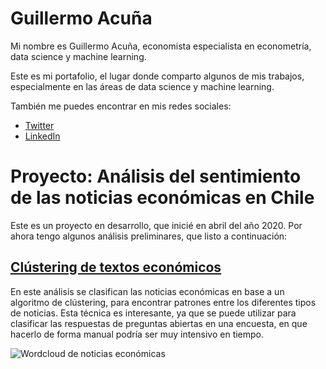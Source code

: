 # Guillermo Acuña
Mi nombre es Guillermo Acuña, economista especialista en econometría, data science y machine learning. 

Este es mi portafolio, el lugar donde comparto algunos de mis trabajos, especialmente en las áreas de data science y machine learning.

También me puedes encontrar en mis redes sociales:
- [Twitter](https://twitter.com/guillermoacuna)
- [LinkedIn](https://www.linkedin.com/in/guillermoacuna/)


# Proyecto: Análisis del sentimiento de las noticias económicas en Chile
Este es un proyecto en desarrollo, que inicié en abril del año 2020. Por ahora tengo algunos análisis preliminares, que listo a continuación:

## [Clústering de textos económicos](https://github.com/guillermoacuna-lab/portfolio/blob/main/Text%20Clustering.ipynb)
En este análisis se clasifican las noticias económicas en base a un algoritmo de clústering, para encontrar patrones entre los diferentes tipos de noticias. Esta técnica es interesante, ya que se puede utilizar para clasificar las respuestas de preguntas abiertas en una encuesta, en que hacerlo de forma manual podría ser muy intensivo en tiempo. 

![Wordcloud de noticias económicas](https://github.com/guillermoacuna-lab/Portafolio/blob/main/Images/wordcloudnoticias.jpg)
